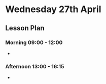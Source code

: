 # Wednesday 27th April

## Lesson Plan

### Morning 09:00 - 12:00

+ 

### Afternoon 13:00 - 16:15

+ 
